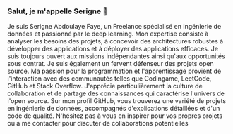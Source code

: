 ### Salut, je m'appelle Serigne 👋
Je suis Serigne Abdoulaye Faye, un Freelance spécialisé en ingénierie de données et passionné par le deep learning. Mon expertise consiste à analyser les besoins des projets, à concevoir des architectures robustes à développer des applications et à déployer des applications efficaces. Je suis toujours ouvert aux missions indépendantes ainsi qu'aux opportunités sous contrat.
Je suis également un fervent défenseur des projets open source. Ma passion pour la programmation et l'apprentissage provient de l'interaction avec des communautés telles que Codingame, LeetCode, GitHub et Stack Overflow. J'apprécie particulièrement la culture de collaboration et de partage des connaissances qui caractérise l'univers de l'open source.
Sur mon profil GitHub, vous trouverez une variété de projets en ingénierie de données, accompagnés d'explications détaillées et d'un code de qualité. N'hésitez pas à vous en inspirer pour vos propres projets ou à me contacter pour discuter de collaborations potentielles

<!--
**serigne2/Serigne2** is a ✨ _special_ ✨ repository because its `README.md` (this file) appears on your GitHub profile.

Here are some ideas to get you started:

- 🔭 I’m currently working on ...
- 🌱 I’m currently learning ...
- 👯 I’m looking to collaborate on ...
- 🤔 I’m looking for help with ...
- 💬 Ask me about ...
- 📫 How to reach me: ...
- 😄 Pronouns: ...
- ⚡ Fun fact: ...
-->
